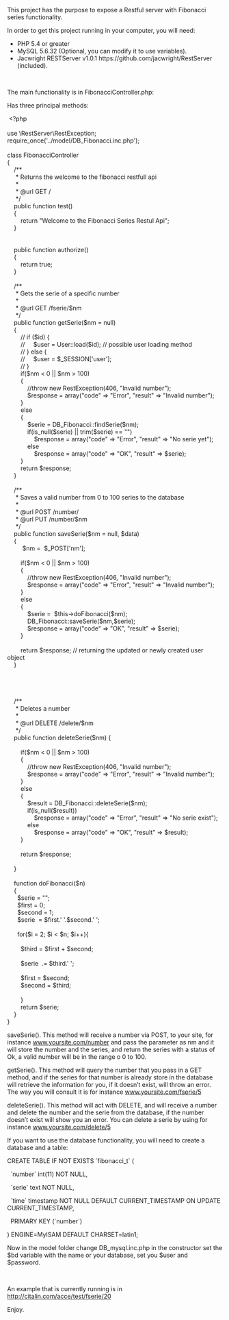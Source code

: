 <p>This project has the purpose to expose a Restful server with Fibonacci series functionality.</p>
<p>In order to get this project running in your computer, you will need:</p>
<ul>
<li>PHP 5.4 or greater</li>
<li>MySQL 5.6.32 (Optional, you can modify it to use variables).</li>
<li>Jacwright RESTServer v1.0.1 https://github.com/jacwright/RestServer (included).</li>
</ul>
<p>&nbsp;</p>
<p>The main functionality is in FibonacciController.php:</p>
<p>Has three principal methods:</p>
<p>&nbsp;&lt;?php<br /><br />use \RestServer\RestException;<br />require_once('../model/DB_Fibonacci.inc.php');<br /><br />class FibonacciController<br />{<br />&nbsp;&nbsp;&nbsp; /**<br />&nbsp;&nbsp;&nbsp;&nbsp; * Returns the welcome to the fibonacci restfull api<br />&nbsp;&nbsp;&nbsp;&nbsp; *<br />&nbsp;&nbsp;&nbsp;&nbsp; * @url GET /<br />&nbsp;&nbsp;&nbsp;&nbsp; */<br />&nbsp;&nbsp;&nbsp; public function test()<br />&nbsp;&nbsp;&nbsp; {<br />&nbsp;&nbsp;&nbsp;&nbsp;&nbsp;&nbsp;&nbsp; return "Welcome to the Fibonacci Series Restul Api";<br />&nbsp;&nbsp;&nbsp; }<br /><br />&nbsp;&nbsp; &nbsp;<br />&nbsp;&nbsp; &nbsp;public function authorize() <br />&nbsp;&nbsp; &nbsp;{<br />&nbsp;&nbsp; &nbsp;&nbsp;&nbsp; &nbsp;return true;<br />&nbsp;&nbsp; &nbsp;}<br /><br />&nbsp;&nbsp;&nbsp; /**<br />&nbsp;&nbsp;&nbsp;&nbsp; * Gets the serie of a specific number<br />&nbsp;&nbsp;&nbsp;&nbsp; *<br />&nbsp;&nbsp;&nbsp;&nbsp; * @url GET /fserie/$nm<br />&nbsp;&nbsp;&nbsp;&nbsp; */<br />&nbsp;&nbsp;&nbsp; public function getSerie($nm = null)<br />&nbsp;&nbsp;&nbsp; {<br />&nbsp;&nbsp;&nbsp;&nbsp;&nbsp;&nbsp;&nbsp; // if ($id) {<br />&nbsp;&nbsp;&nbsp;&nbsp;&nbsp;&nbsp;&nbsp; //&nbsp;&nbsp;&nbsp;&nbsp; $user = User::load($id); // possible user loading method<br />&nbsp;&nbsp;&nbsp;&nbsp;&nbsp;&nbsp;&nbsp; // } else {<br />&nbsp;&nbsp;&nbsp;&nbsp;&nbsp;&nbsp;&nbsp; //&nbsp;&nbsp;&nbsp;&nbsp; $user = $_SESSION['user'];<br />&nbsp;&nbsp;&nbsp;&nbsp;&nbsp;&nbsp;&nbsp; // }<br />&nbsp;&nbsp; &nbsp;&nbsp;&nbsp; &nbsp;if($nm &lt; 0 || $nm &gt; 100)<br />&nbsp;&nbsp; &nbsp;&nbsp;&nbsp; &nbsp;{<br />&nbsp;&nbsp; &nbsp;&nbsp;&nbsp; &nbsp;&nbsp;&nbsp; &nbsp;//throw new RestException(406, "Invalid number");<br />&nbsp;&nbsp; &nbsp;&nbsp;&nbsp; &nbsp;&nbsp;&nbsp; &nbsp;$response = array("code" =&gt; "Error", "result" =&gt; "Invalid number");<br />&nbsp;&nbsp; &nbsp;&nbsp;&nbsp; &nbsp;}<br />&nbsp;&nbsp; &nbsp;&nbsp;&nbsp; &nbsp;else<br />&nbsp;&nbsp; &nbsp;&nbsp;&nbsp; &nbsp;{<br />&nbsp;&nbsp; &nbsp;&nbsp;&nbsp; &nbsp;&nbsp;&nbsp; &nbsp;$serie = DB_Fibonacci::findSerie($nm);<br />&nbsp;&nbsp; &nbsp;&nbsp;&nbsp; &nbsp;&nbsp;&nbsp; &nbsp;if(is_null($serie) || trim($serie) == "")<br />&nbsp;&nbsp; &nbsp;&nbsp;&nbsp; &nbsp;&nbsp;&nbsp; &nbsp;&nbsp;&nbsp; &nbsp;$response = array("code" =&gt; "Error", "result" =&gt; "No serie yet");<br />&nbsp;&nbsp; &nbsp;&nbsp;&nbsp; &nbsp;&nbsp;&nbsp; &nbsp;else<br />&nbsp;&nbsp; &nbsp;&nbsp;&nbsp; &nbsp;&nbsp;&nbsp; &nbsp;&nbsp;&nbsp; &nbsp;$response = array("code" =&gt; "OK", "result" =&gt; $serie);&nbsp;&nbsp; &nbsp;&nbsp;&nbsp; &nbsp;&nbsp;&nbsp; &nbsp;<br />&nbsp;&nbsp; &nbsp;&nbsp;&nbsp; &nbsp;}<br />&nbsp;&nbsp; &nbsp;&nbsp;&nbsp; &nbsp;return $response; <br />&nbsp;&nbsp;&nbsp; }<br /><br />&nbsp;&nbsp;&nbsp; /**<br />&nbsp;&nbsp;&nbsp;&nbsp; * Saves a valid number from 0 to 100 series to the database<br />&nbsp;&nbsp;&nbsp;&nbsp; *<br />&nbsp;&nbsp;&nbsp;&nbsp; * @url POST /number/<br />&nbsp;&nbsp;&nbsp;&nbsp; * @url PUT /number/$nm<br />&nbsp;&nbsp;&nbsp;&nbsp; */<br />&nbsp;&nbsp;&nbsp; public function saveSerie($nm = null, $data)<br />&nbsp;&nbsp;&nbsp; {&nbsp;&nbsp; &nbsp;<br />&nbsp;&nbsp; &nbsp;&nbsp;&nbsp; &nbsp; $nm =&nbsp; $_POST['nm'];<br /><br />&nbsp;&nbsp; &nbsp;&nbsp;&nbsp; &nbsp;if($nm &lt; 0 || $nm &gt; 100)<br />&nbsp;&nbsp; &nbsp;&nbsp;&nbsp; &nbsp;{<br />&nbsp;&nbsp; &nbsp;&nbsp;&nbsp; &nbsp;&nbsp;&nbsp; &nbsp;//throw new RestException(406, "Invalid number");<br />&nbsp;&nbsp; &nbsp;&nbsp;&nbsp; &nbsp;&nbsp;&nbsp; &nbsp;$response = array("code" =&gt; "Error", "result" =&gt; "Invalid number");<br />&nbsp;&nbsp; &nbsp;&nbsp;&nbsp; &nbsp;}<br />&nbsp;&nbsp; &nbsp;&nbsp;&nbsp; &nbsp;else<br />&nbsp;&nbsp; &nbsp;&nbsp;&nbsp; &nbsp;{<br />&nbsp;&nbsp; &nbsp;&nbsp;&nbsp; &nbsp;&nbsp;&nbsp; &nbsp;$serie =&nbsp; $this-&gt;doFibonacci($nm);<br />&nbsp;&nbsp; &nbsp;&nbsp;&nbsp; &nbsp;&nbsp;&nbsp; &nbsp;DB_Fibonacci::saveSerie($nm,$serie);<br />&nbsp;&nbsp; &nbsp;&nbsp;&nbsp; &nbsp;&nbsp;&nbsp; &nbsp;$response = array("code" =&gt; "OK", "result" =&gt; $serie);<br />&nbsp;&nbsp; &nbsp;&nbsp;&nbsp; &nbsp;}&nbsp;&nbsp; &nbsp;<br />&nbsp;&nbsp;&nbsp;&nbsp;&nbsp;&nbsp;&nbsp; &nbsp;<br />&nbsp;&nbsp;&nbsp;&nbsp;&nbsp;&nbsp;&nbsp; return $response; // returning the updated or newly created user object<br />&nbsp;&nbsp;&nbsp; }<br /><br /><br /><br />&nbsp;&nbsp; &nbsp;<br />&nbsp;&nbsp; &nbsp;/**<br />&nbsp;&nbsp;&nbsp;&nbsp; * Deletes a number<br />&nbsp;&nbsp;&nbsp;&nbsp; * <br />&nbsp;&nbsp;&nbsp;&nbsp; * @url DELETE /delete/$nm<br />&nbsp;&nbsp;&nbsp;&nbsp; */<br />&nbsp;&nbsp;&nbsp; public function deleteSerie($nm) {<br />&nbsp;&nbsp; &nbsp;&nbsp;&nbsp; &nbsp;&nbsp;&nbsp; &nbsp;<br />&nbsp;&nbsp; &nbsp;&nbsp;&nbsp; &nbsp;if($nm &lt; 0 || $nm &gt; 100)<br />&nbsp;&nbsp; &nbsp;&nbsp;&nbsp; &nbsp;{<br />&nbsp;&nbsp; &nbsp;&nbsp;&nbsp; &nbsp;&nbsp;&nbsp; &nbsp;//throw new RestException(406, "Invalid number");<br />&nbsp;&nbsp; &nbsp;&nbsp;&nbsp; &nbsp;&nbsp;&nbsp; &nbsp;$response = array("code" =&gt; "Error", "result" =&gt; "Invalid number");<br />&nbsp;&nbsp; &nbsp;&nbsp;&nbsp; &nbsp;}<br />&nbsp;&nbsp; &nbsp;&nbsp;&nbsp; &nbsp;else<br />&nbsp;&nbsp; &nbsp;&nbsp;&nbsp; &nbsp;{&nbsp;&nbsp; &nbsp;&nbsp;&nbsp; &nbsp;&nbsp;&nbsp; &nbsp;<br />&nbsp;&nbsp; &nbsp;&nbsp;&nbsp; &nbsp;&nbsp;&nbsp; &nbsp;$result = DB_Fibonacci::deleteSerie($nm);<br />&nbsp;&nbsp; &nbsp;&nbsp;&nbsp; &nbsp;&nbsp;&nbsp; &nbsp;if(is_null($result))<br />&nbsp;&nbsp; &nbsp;&nbsp;&nbsp; &nbsp;&nbsp;&nbsp; &nbsp;&nbsp;&nbsp; &nbsp;$response = array("code" =&gt; "Error", "result" =&gt; "No serie exist");<br />&nbsp;&nbsp; &nbsp;&nbsp;&nbsp; &nbsp;&nbsp;&nbsp; &nbsp;else<br />&nbsp;&nbsp; &nbsp;&nbsp;&nbsp; &nbsp;&nbsp;&nbsp; &nbsp;&nbsp;&nbsp; &nbsp;$response = array("code" =&gt; "OK", "result" =&gt; $result);<br />&nbsp;&nbsp; &nbsp;&nbsp;&nbsp; &nbsp;}&nbsp;&nbsp; &nbsp;<br />&nbsp;&nbsp;&nbsp;&nbsp;&nbsp;&nbsp;&nbsp; &nbsp;<br />&nbsp;&nbsp;&nbsp;&nbsp;&nbsp;&nbsp;&nbsp; return $response; <br /><br />&nbsp;&nbsp;&nbsp; }<br />&nbsp;&nbsp; &nbsp;<br />&nbsp;&nbsp; &nbsp;function doFibonacci($n)<br />&nbsp;&nbsp; &nbsp;{&nbsp;&nbsp; &nbsp; <br />&nbsp;&nbsp; &nbsp;&nbsp; $serie = "";&nbsp;&nbsp; &nbsp;<br />&nbsp;&nbsp; &nbsp;&nbsp; $first = 0;<br />&nbsp;&nbsp; &nbsp;&nbsp; $second = 1;<br />&nbsp;&nbsp; &nbsp;&nbsp; $serie&nbsp; = $first.' '.$second.' ';<br />&nbsp;&nbsp; &nbsp; &nbsp;&nbsp;&nbsp; &nbsp; <br />&nbsp;&nbsp; &nbsp;&nbsp; for($i = 2; $i &lt; $n; $i++){<br />&nbsp;&nbsp; &nbsp; <br />&nbsp;&nbsp; &nbsp;&nbsp;&nbsp; &nbsp;$third = $first + $second;<br />&nbsp;&nbsp; &nbsp; <br />&nbsp;&nbsp; &nbsp;&nbsp;&nbsp; &nbsp;$serie&nbsp; .= $third.' ';<br />&nbsp;&nbsp; &nbsp; <br />&nbsp;&nbsp; &nbsp;&nbsp;&nbsp; &nbsp;$first = $second;<br />&nbsp;&nbsp; &nbsp;&nbsp;&nbsp; &nbsp;$second = $third;<br />&nbsp;&nbsp; &nbsp; <br />&nbsp;&nbsp; &nbsp;&nbsp;&nbsp; &nbsp;}<br />&nbsp;&nbsp; &nbsp;&nbsp;&nbsp; &nbsp;return $serie;<br />&nbsp;&nbsp; &nbsp;}<br />}</p>
<p>saveSerie(). This method will receive a number via POST, to your site, for instance <a href="http://www.yoursite.com/number">www.yoursite.com/number</a> and pass the parameter as nm and it will store the number and the series, and return the series with a status of Ok, a valid number will be in the range o 0 to 100.</p>
<p>getSerie(). This method will query the number that you pass in a GET method, and if the series for that number is already store in the database will retrieve the information for you, if it doesn&rsquo;t exist, will throw an error. The way you will consult it is for instance <a href="http://www.yoursite.com/fserie/5">www.yoursite.com/fserie/5</a></p>
<p>deleteSerie(). This method will act with DELETE, and will receive a number and delete the number and the serie from the database, if the number doesn&rsquo;t exist will show you an error. You can delete a serie by using for instance <a href="http://www.yoursite.com/delete/5">www.yoursite.com/delete/5</a></p>
<p>If you want to use the database functionality, you will need to create a database and a table:</p>
<p>CREATE TABLE IF NOT EXISTS `fibonacci_t` (</p>
<p>&nbsp; `number` int(11) NOT NULL,</p>
<p>&nbsp; `serie` text NOT NULL,</p>
<p>&nbsp; `time` timestamp NOT NULL DEFAULT CURRENT_TIMESTAMP ON UPDATE CURRENT_TIMESTAMP,</p>
<p>&nbsp; PRIMARY KEY (`number`)</p>
<p>) ENGINE=MyISAM DEFAULT CHARSET=latin1;</p>
<p>Now in the model folder change DB_mysql.inc.php in the constructor set the $bd variable with the name or your database, set you $user and $password.</p>
<p>&nbsp;</p>
<p>An example that is currently running is in <a href="http://citalin.com/acce/test/fserie/20">http://citalin.com/acce/test/fserie/20</a></p>
<p>Enjoy.</p>
